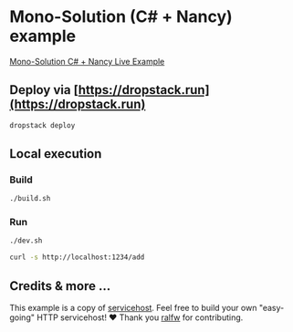 # Mono-Solution (C# + Nancy) example

[Mono-Solution C# + Nancy Live Example](https://qkvwwiko.cloud.dropstack.run/add)

## Deploy via [https://dropstack.run](https://dropstack.run)

```bash
dropstack deploy
```

## Local execution

### Build

```bash
./build.sh
```

### Run

```bash
./dev.sh
```

```bash
curl -s http://localhost:1234/add
```

## Credits & more ...

This example is a copy of [servicehost](https://github.com/ralfw/servicehost). Feel free to build your own "easy-going" HTTP servicehost! &#9829; Thank you [ralfw](https://github.com/ralfw) for contributing.